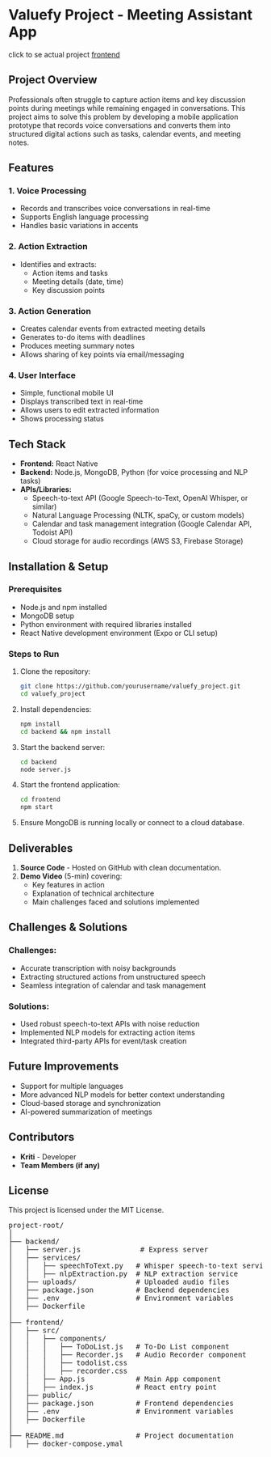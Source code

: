 # Valuefy Project - Meeting Assistant App
click to se actual project
<a href ="https://valuefy-project-gray.vercel.app/"> frontend </a>
## Project Overview
Professionals often struggle to capture action items and key discussion points during meetings while remaining engaged in conversations. This project aims to solve this problem by developing a mobile application prototype that records voice conversations and converts them into structured digital actions such as tasks, calendar events, and meeting notes.

## Features
### 1. Voice Processing
- Records and transcribes voice conversations in real-time
- Supports English language processing
- Handles basic variations in accents

### 2. Action Extraction
- Identifies and extracts:
  - Action items and tasks
  - Meeting details (date, time)
  - Key discussion points

### 3. Action Generation
- Creates calendar events from extracted meeting details
- Generates to-do items with deadlines
- Produces meeting summary notes
- Allows sharing of key points via email/messaging

### 4. User Interface
- Simple, functional mobile UI
- Displays transcribed text in real-time
- Allows users to edit extracted information
- Shows processing status

## Tech Stack
- **Frontend:** React Native
- **Backend:** Node.js, MongoDB, Python (for voice processing and NLP tasks)
- **APIs/Libraries:**
  - Speech-to-text API (Google Speech-to-Text, OpenAI Whisper, or similar)
  - Natural Language Processing (NLTK, spaCy, or custom models)
  - Calendar and task management integration (Google Calendar API, Todoist API)
  - Cloud storage for audio recordings (AWS S3, Firebase Storage)

## Installation & Setup
### Prerequisites
- Node.js and npm installed
- MongoDB setup
- Python environment with required libraries installed
- React Native development environment (Expo or CLI setup)

### Steps to Run
1. Clone the repository:
   ```bash
   git clone https://github.com/yourusername/valuefy_project.git
   cd valuefy_project
   ```
2. Install dependencies:
   ```bash
   npm install
   cd backend && npm install
   ```
3. Start the backend server:
   ```bash
   cd backend
   node server.js
   ```
4. Start the frontend application:
   ```bash
   cd frontend
   npm start
   ```
5. Ensure MongoDB is running locally or connect to a cloud database.

## Deliverables
1. **Source Code** - Hosted on GitHub with clean documentation.
2. **Demo Video** (5-min) covering:
   - Key features in action
   - Explanation of technical architecture
   - Main challenges faced and solutions implemented

## Challenges & Solutions
### Challenges:
- Accurate transcription with noisy backgrounds
- Extracting structured actions from unstructured speech
- Seamless integration of calendar and task management

### Solutions:
- Used robust speech-to-text APIs with noise reduction
- Implemented NLP models for extracting action items
- Integrated third-party APIs for event/task creation

## Future Improvements
- Support for multiple languages
- More advanced NLP models for better context understanding
- Cloud-based storage and synchronization
- AI-powered summarization of meetings

## Contributors
- **Kriti** - Developer
- **Team Members (if any)**

## License
This project is licensed under the MIT License.
<pre>
project-root/
│
├── backend/
│   ├── server.js              # Express server
│   ├── services/
│   │   ├── speechToText.py   # Whisper speech-to-text service
│   │   ├── nlpExtraction.py  # NLP extraction service
│   ├── uploads/              # Uploaded audio files
│   ├── package.json          # Backend dependencies
│   ├── .env                  # Environment variables
│   ├── Dockerfile
│
├── frontend/
│   ├── src/
│   │   ├── components/
│   │   │   ├── ToDoList.js   # To-Do List component
│   │   │   ├── Recorder.js   # Audio Recorder component
│   │   │   ├── todolist.css
│   │   │   ├── recorder.css
│   │   ├── App.js            # Main App component
│   │   ├── index.js          # React entry point
│   ├── public/
│   ├── package.json          # Frontend dependencies
│   ├── .env                  # Environment variables
│   ├── Dockerfile
│
├── README.md                 # Project documentation
│   ├── docker-compose.ymal

</pre>
